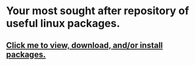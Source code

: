 # Your most sought after repository of useful linux packages.
## [Click me to view, download, and/or install packages.](https://tsvec5678.github.io/useful-packages-linux/packages.html "Packages")
